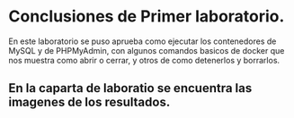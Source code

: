 # Conclusiones de Primer laboratorio.
En este laboratorio se puso aprueba como ejecutar los contenedores de MySQL y de PHPMyAdmin, con algunos comandos basicos de docker que nos muestra como abrir o cerrar, y otros de como detenerlos y borrarlos.

## En la caparta de laboratio se encuentra las imagenes de los resultados.
